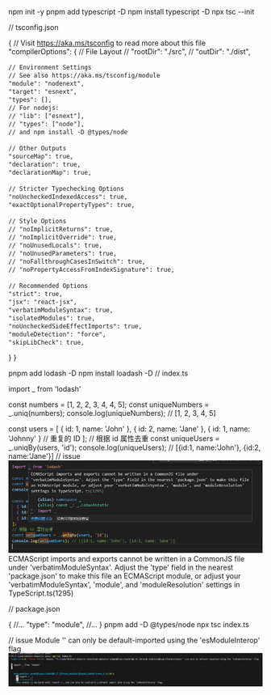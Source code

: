 npm init -y
pnpm add typescript -D
npm install typescript -D
npx tsc --init

// tsconfig.json

{
  // Visit https://aka.ms/tsconfig to read more about this file
  "compilerOptions": {
    // File Layout
    // "rootDir": "./src",
    // "outDir": "./dist",

    // Environment Settings
    // See also https://aka.ms/tsconfig/module
    "module": "nodenext",
    "target": "esnext",
    "types": [],
    // For nodejs:
    // "lib": ["esnext"],
    // "types": ["node"],
    // and npm install -D @types/node

    // Other Outputs
    "sourceMap": true,
    "declaration": true,
    "declarationMap": true,

    // Stricter Typechecking Options
    "noUncheckedIndexedAccess": true,
    "exactOptionalPropertyTypes": true,

    // Style Options
    // "noImplicitReturns": true,
    // "noImplicitOverride": true,
    // "noUnusedLocals": true,
    // "noUnusedParameters": true,
    // "noFallthroughCasesInSwitch": true,
    // "noPropertyAccessFromIndexSignature": true,

    // Recommended Options
    "strict": true,
    "jsx": "react-jsx",
    "verbatimModuleSyntax": true,
    "isolatedModules": true,
    "noUncheckedSideEffectImports": true,
    "moduleDetection": "force",
    "skipLibCheck": true,
  }
}


pnpm add lodash -D
npm install loadash -D
// index.ts

import _ from 'lodash'

const numbers = [1, 2, 2, 3, 4, 4, 5];
const uniqueNumbers = _.uniq(numbers);
console.log(uniqueNumbers); // [1, 2, 3, 4, 5]

const users = [
  { id: 1, name: 'John' },
  { id: 2, name: 'Jane' },
  { id: 1, name: 'Johnny' } // 重复的 ID
];
// 根据 id 属性去重
const uniqueUsers = _.uniqBy(users, 'id');
console.log(uniqueUsers); // [{id:1, name:'John'}, {id:2, name:'Jane'}]
// issue
![alt text](image.png)
ECMAScript imports and exports cannot be written in a CommonJS file under 'verbatimModuleSyntax'. Adjust the 'type' field in the nearest 'package.json' to make this file an ECMAScript module, or adjust your 'verbatimModuleSyntax', 'module', and 'moduleResolution' settings in TypeScript.ts(1295)


// package.json

{
  //...
  "type": "module",
  //...
}
pnpm add  -D @types/node
npx tsc index.ts

// issue
Module '' can only be default-imported using the 'esModuleInterop' flag
![alt text](image-1.png)



